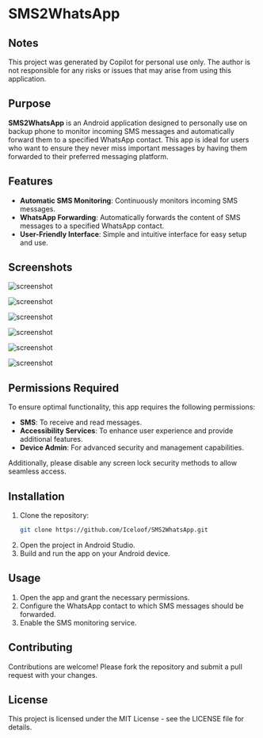 # SMS2WhatsApp

## Notes

This project was generated by Copilot for personal use only. The author is not responsible for any risks or issues that may arise from using this application.

## Purpose

**SMS2WhatsApp** is an Android application designed to personally use on backup phone to monitor incoming SMS messages and automatically forward them to a specified WhatsApp contact. This app is ideal for users who want to ensure they never miss important messages by having them forwarded to their preferred messaging platform.

## Features

- **Automatic SMS Monitoring**: Continuously monitors incoming SMS messages.
- **WhatsApp Forwarding**: Automatically forwards the content of SMS messages to a specified WhatsApp contact.
- **User-Friendly Interface**: Simple and intuitive interface for easy setup and use.

## Screenshots

![screenshot](screenshot/MainScreen.png)

![screenshot](screenshot/Accessibility1.png)

![screenshot](screenshot/Accessibility2.png)

![screenshot](screenshot/DeviceAdminApp.png)

![screenshot](screenshot/SMSPermission.png)

![screenshot](screenshot/TestMsg.png)

## Permissions Required

To ensure optimal functionality, this app requires the following permissions:
- **SMS**: To receive and read messages.
- **Accessibility Services**: To enhance user experience and provide additional features.
- **Device Admin**: For advanced security and management capabilities.

Additionally, please disable any screen lock security methods to allow seamless access.

## Installation

1. Clone the repository:
    ```bash
    git clone https://github.com/Iceloof/SMS2WhatsApp.git
    ```
2. Open the project in Android Studio.
3. Build and run the app on your Android device.

## Usage

1. Open the app and grant the necessary permissions.
2. Configure the WhatsApp contact to which SMS messages should be forwarded.
3. Enable the SMS monitoring service.

## Contributing

Contributions are welcome! Please fork the repository and submit a pull request with your changes.

## License

This project is licensed under the MIT License - see the LICENSE file for details.

